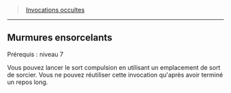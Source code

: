 ﻿---
!GenericItem
Id: warlock_occultsummons_hd.md#murmures-ensorcelants
ParentLink: warlock_occultsummons_hd.md#invocations-occultes
Name: Murmures ensorcelants
ParentName: Invocations occultes
NameLevel: 2
Attributes:
  Name: Murmures ensorcelants
  Markdown: >+
    ## <!--Name-->Murmures ensorcelants<!--/Name-->


    Prérequis : niveau 7


    Vous pouvez lancer le sort compulsion en utilisant un emplacement de sort de sorcier. Vous ne pouvez réutiliser cette invocation qu'après avoir terminé un repos long.

AttributesDictionary: >+
  Name: Murmures ensorcelants

  Markdown: >+

    ## <!--Name-->Murmures ensorcelants<!--/Name-->





    Prérequis : niveau 7





    Vous pouvez lancer le sort compulsion en utilisant un emplacement de sort de sorcier. Vous ne pouvez réutiliser cette invocation qu'après avoir terminé un repos long.



---
> [Invocations occultes](hd_warlock_occultsummons.md)

---

## Murmures ensorcelants

Prérequis : niveau 7

Vous pouvez lancer le sort compulsion en utilisant un emplacement de sort de sorcier. Vous ne pouvez réutiliser cette invocation qu'après avoir terminé un repos long.

